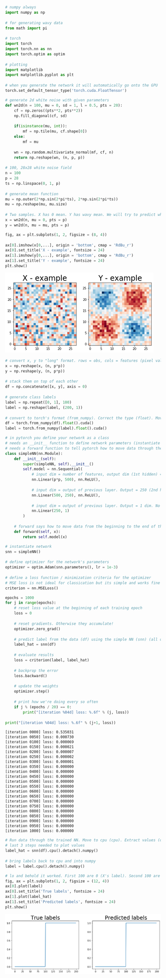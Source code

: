 ```python
# numpy always
import numpy as np

# for generating wavy data
from math import pi

# torch
import torch
import torch.nn as nn
import torch.optim as optim

# plotting
import matplotlib
import matplotlib.pyplot as plt

# when you generate the network it will automatically go onto the GPU
torch.set_default_tensor_type('torch.cuda.FloatTensor')
```


```python
# generate 2d white noise with given parameters
def wn2d(n = 100, mu = 0, sd = 1, l = 0.5, pts = 20):
    cf = np.zeros((pts**2, pts**2))
    np.fill_diagonal(cf, sd)
    
    if(isinstance(mu, int)):
        mf = np.tile(mu, cf.shape[0])
    else:
        mf = mu
    
    wn = np.random.multivariate_normal(mf, cf, n)
    return np.reshape(wn, (n, p, p))

# 100, 28x28 white noise field
n = 100
p = 28
ts = np.linspace(0, 1, p)

# generate mean function 
mu = np.outer(2*np.sin(2*pi*ts), 2*np.sin(2*pi*ts))
mu = np.reshape(mu, mu.size)

# Two samples. X has 0 mean. Y has wavy mean. We will try to predict which is which.
x = wn2d(n, mu = 0, pts = p)
y = wn2d(n, mu = mu, pts = p)
```


```python
fig, ax = plt.subplots(1, 2, figsize = (8, 4))

ax[0].imshow(x[0,...], origin = 'bottom', cmap = 'RdBu_r')
ax[0].set_title('X - example', fontsize = 24)
ax[1].imshow(y[0,...], origin = 'bottom', cmap = 'RdBu_r')
ax[1].set_title('Y - example', fontsize = 24)
plt.show()
```


![png](output_2_0.png)



```python
# convert x, y to "long" format. rows = obs, cols = features (pixel values)
x = np.reshape(x, (n, p*p))
y = np.reshape(y, (n, p*p))

# stack them on top of each other
df = np.concatenate([x, y], axis = 0)

# generate class labels
label = np.repeat([0, 1], 100)
label = np.reshape(label, (200, 1))

# convert to torch's format (from_numpy). Correct the type (float). Move to GPU (cuda)
df = torch.from_numpy(df).float().cuda()
label = torch.from_numpy(label).float().cuda()
```


```python
# in pytorch you define your network as a class 
# needs an __init__ function to define network parameters (instantiate the network)
# needs a forward function to tell pytorch how to move data through the network
class simpleNN(nn.Module):
    def __init__(self):
        super(simpleNN, self).__init__()
        self.model = nn.Sequential(
            # input dim = number of features, output dim (1st hidden) = 500. Use ReLU nonlinearity.
            nn.Linear(p*p, 500), nn.ReLU(),
            
            # input dim = output of previous layer. Output = 250 (2nd hidden). ReLU again.
            nn.Linear(500, 250), nn.ReLU(),
            
            # input dim = output of previous layer. Output = 1 dim. No activation on output
            nn.Linear(250, 1)
        )
    
    # forward says how to move data from the beginning to the end of the network
    def forward(self, x):
        return self.model(x)
```


```python
# instantiate network
snn = simpleNN()

# define optimizer for the network's parameters
optimizer = optim.Adam(snn.parameters(), lr = 1e-3)

# define a loss function / minimization criteria for the optimizer
# MSE loss is not ideal for classication but its simple and works fine in this case
criterion = nn.MSELoss()
```


```python
epochs = 1000
for j in range(epochs):
    # reset loss value at the beginning of each training epoch
    loss = 0
    
    # reset gradients. Otherwise they accumulate!
    optimizer.zero_grad()
    
    # predict label from the data (df) using the simple NN (snn) (all observations at once)
    label_hat = snn(df)
    
    # evaluate results
    loss = criterion(label, label_hat)
    
    # backprop the error
    loss.backward()
    
    # update the weights
    optimizer.step()
    
    # print how we're doing every so often
    if j % (epochs / 20) == 0:
        print("[iteration %04d] loss: %.6f" % (j, loss))
        
print("[iteration %04d] loss: %.6f" % (j+1, loss))
```

    [iteration 0000] loss: 0.535031
    [iteration 0050] loss: 0.000730
    [iteration 0100] loss: 0.000069
    [iteration 0150] loss: 0.000021
    [iteration 0200] loss: 0.000007
    [iteration 0250] loss: 0.000002
    [iteration 0300] loss: 0.000001
    [iteration 0350] loss: 0.000000
    [iteration 0400] loss: 0.000000
    [iteration 0450] loss: 0.000000
    [iteration 0500] loss: 0.000000
    [iteration 0550] loss: 0.000000
    [iteration 0600] loss: 0.000000
    [iteration 0650] loss: 0.000000
    [iteration 0700] loss: 0.000000
    [iteration 0750] loss: 0.000000
    [iteration 0800] loss: 0.000000
    [iteration 0850] loss: 0.000000
    [iteration 0900] loss: 0.000000
    [iteration 0950] loss: 0.000000
    [iteration 1000] loss: 0.000000



```python
# Run data through the trained NN. Move to cpu (cpu). Extract values (detach). Convert to numpy
# last 3 steps needed to plot values
label_hat = snn(df).cpu().detach().numpy()

# bring labels back to cpu and into numpy
label = label.cpu().detach().numpy()
```


```python
# lo and behold it worked. First 100 are 0 (X's label). Second 100 are 1 (Y's label)
fig, ax = plt.subplots(1, 2, figsize = (12, 4))
ax[0].plot(label)
ax[0].set_title('True labels', fontsize = 24)
ax[1].plot(label_hat)
ax[1].set_title('Predicted labels', fontsize = 24)
plt.show()
```


![png](output_8_0.png)



```python

```
